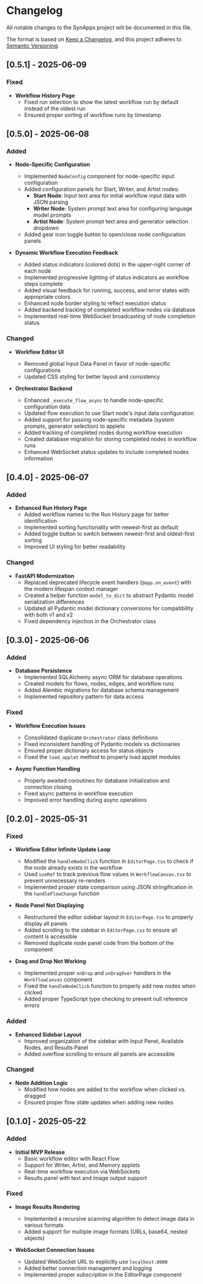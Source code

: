 # Changelog

All notable changes to the SynApps project will be documented in this file.

The format is based on [Keep a Changelog](https://keepachangelog.com/en/1.0.0/),
and this project adheres to [Semantic Versioning](https://semver.org/spec/v2.0.0.html).

## [0.5.1] - 2025-06-09

### Fixed

- **Workflow History Page**
  - Fixed run selection to show the latest workflow run by default instead of the oldest run
  - Ensured proper sorting of workflow runs by timestamp

## [0.5.0] - 2025-06-08

### Added

- **Node-Specific Configuration**
  - Implemented `NodeConfig` component for node-specific input configuration
  - Added configuration panels for Start, Writer, and Artist nodes:
    - **Start Node**: Input text area for initial workflow input data with JSON parsing
    - **Writer Node**: System prompt text area for configuring language model prompts
    - **Artist Node**: System prompt text area and generator selection dropdown
  - Added gear icon toggle button to open/close node configuration panels

- **Dynamic Workflow Execution Feedback**
  - Added status indicators (colored dots) in the upper-right corner of each node
  - Implemented progressive lighting of status indicators as workflow steps complete
  - Added visual feedback for running, success, and error states with appropriate colors
  - Enhanced node border styling to reflect execution status
  - Added backend tracking of completed workflow nodes via database
  - Implemented real-time WebSocket broadcasting of node completion status

### Changed

- **Workflow Editor UI**
  - Removed global Input Data Panel in favor of node-specific configurations
  - Updated CSS styling for better layout and consistency
  
- **Orchestrator Backend**
  - Enhanced `_execute_flow_async` to handle node-specific configuration data
  - Updated flow execution to use Start node's input data configuration
  - Added support for passing node-specific metadata (system prompts, generator selection) to applets
  - Added tracking of completed nodes during workflow execution
  - Created database migration for storing completed nodes in workflow runs
  - Enhanced WebSocket status updates to include completed nodes information

## [0.4.0] - 2025-06-07

### Added

- **Enhanced Run History Page**
  - Added workflow names to the Run History page for better identification
  - Implemented sorting functionality with newest-first as default
  - Added toggle button to switch between newest-first and oldest-first sorting
  - Improved UI styling for better readability

### Changed

- **FastAPI Modernization**
  - Replaced deprecated lifecycle event handlers (`@app.on_event`) with the modern lifespan context manager
  - Created a helper function `model_to_dict` to abstract Pydantic model serialization differences
  - Updated all Pydantic model dictionary conversions for compatibility with both v1 and v2
  - Fixed dependency injection in the Orchestrator class

## [0.3.0] - 2025-06-06

### Added

- **Database Persistence**
  - Implemented SQLAlchemy async ORM for database operations
  - Created models for flows, nodes, edges, and workflow runs
  - Added Alembic migrations for database schema management
  - Implemented repository pattern for data access

### Fixed

- **Workflow Execution Issues**
  - Consolidated duplicate `Orchestrator` class definitions
  - Fixed inconsistent handling of Pydantic models vs dictionaries
  - Ensured proper dictionary access for status objects
  - Fixed the `load_applet` method to properly load applet modules

- **Async Function Handling**
  - Properly awaited coroutines for database initialization and connection closing
  - Fixed async patterns in workflow execution
  - Improved error handling during async operations

## [0.2.0] - 2025-05-31

### Fixed

- **Workflow Editor Infinite Update Loop**
  - Modified the `handleNodeClick` function in `EditorPage.tsx` to check if the node already exists in the workflow
  - Used `useRef` to track previous flow values in `WorkflowCanvas.tsx` to prevent unnecessary re-renders
  - Implemented proper state comparison using JSON stringification in the `handleFlowChange` function

- **Node Panel Not Displaying**
  - Restructured the editor sidebar layout in `EditorPage.tsx` to properly display all panels
  - Added scrolling to the sidebar in `EditorPage.css` to ensure all content is accessible
  - Removed duplicate node panel code from the bottom of the component

- **Drag and Drop Not Working**
  - Implemented proper `onDrop` and `onDragOver` handlers in the `WorkflowCanvas` component
  - Fixed the `handleNodeClick` function to properly add new nodes when clicked
  - Added proper TypeScript type checking to prevent null reference errors

### Added

- **Enhanced Sidebar Layout**
  - Improved organization of the sidebar with Input Panel, Available Nodes, and Results Panel
  - Added overflow scrolling to ensure all panels are accessible

### Changed

- **Node Addition Logic**
  - Modified how nodes are added to the workflow when clicked vs. dragged
  - Ensured proper flow state updates when adding new nodes

## [0.1.0] - 2025-05-22

### Added

- **Initial MVP Release**
  - Basic workflow editor with React Flow
  - Support for Writer, Artist, and Memory applets
  - Real-time workflow execution via WebSockets
  - Results panel with text and image output support

### Fixed

- **Image Results Rendering**
  - Implemented a recursive scanning algorithm to detect image data in various formats
  - Added support for multiple image formats (URLs, base64, nested objects)

- **WebSocket Connection Issues**
  - Updated WebSocket URL to explicitly use `localhost:8000`
  - Added better connection management and logging
  - Implemented proper subscription in the EditorPage component
